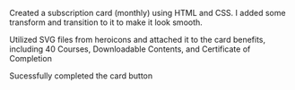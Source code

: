 Created a subscription card (monthly) using HTML and CSS. I added some transform and transition to it to make it look smooth.

Utilized SVG files from heroicons and attached it to the card benefits, including 40 Courses, Downloadable Contents, and Certificate of Completion

Sucessfully completed the card button
